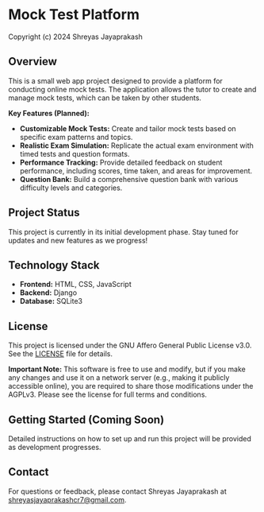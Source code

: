 # Mock Test Platform

Copyright (c) 2024 Shreyas Jayaprakash

## Overview

This is a small web app project designed to provide a platform for conducting online mock tests. The application allows the tutor to create and manage mock tests, which can be taken by other students.

**Key Features (Planned):**

* **Customizable Mock Tests:** Create and tailor mock tests based on specific exam patterns and topics.
* **Realistic Exam Simulation:** Replicate the actual exam environment with timed tests and question formats.
* **Performance Tracking:** Provide detailed feedback on student performance, including scores, time taken, and areas for improvement.
* **Question Bank:** Build a comprehensive question bank with various difficulty levels and categories.

## Project Status

This project is currently in its initial development phase. Stay tuned for updates and new features as we progress!

## Technology Stack

* **Frontend:** HTML, CSS, JavaScript
* **Backend:** Django
* **Database:** SQLite3

## License

This project is licensed under the GNU Affero General Public License v3.0. See the [LICENSE](LICENSE) file for details.

**Important Note:** This software is free to use and modify, but if you make any changes and use it on a network server (e.g., making it publicly accessible online), you are required to share those modifications under the AGPLv3. Please see the license for full terms and conditions.

## Getting Started (Coming Soon)

Detailed instructions on how to set up and run this project will be provided as development progresses.

## Contact

For questions or feedback, please contact Shreyas Jayaprakash at shreyasjayaprakashcr7@gmail.com.
